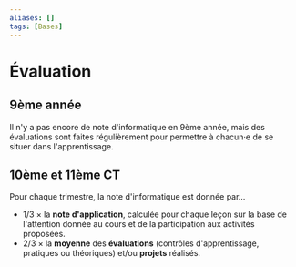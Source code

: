 ```yaml
---
aliases: []
tags: [Bases]
---
```


# Évaluation

## 9ème année

Il n'y a pas encore de note d'informatique en 9ème année, mais des évaluations sont faites régulièrement pour permettre à chacun·e de se situer dans l'apprentissage.

## 10ème et 11ème CT

Pour chaque trimestre, la note d'informatique est donnée par…

- 1/3 × la **note d'application**, calculée pour chaque leçon sur la base de l'attention donnée au cours et de la participation aux activités proposées.
- 2/3 × la **moyenne** des **évaluations** (contrôles d'apprentissage, pratiques ou théoriques) et/ou **projets** réalisés.
